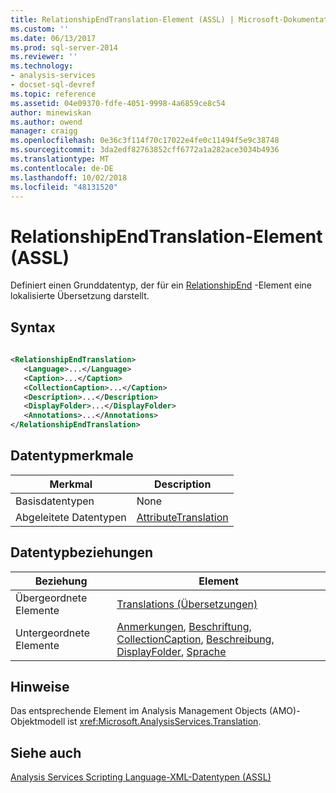 ```yaml
---
title: RelationshipEndTranslation-Element (ASSL) | Microsoft-Dokumentation
ms.custom: ''
ms.date: 06/13/2017
ms.prod: sql-server-2014
ms.reviewer: ''
ms.technology:
- analysis-services
- docset-sql-devref
ms.topic: reference
ms.assetid: 04e09370-fdfe-4051-9998-4a6859ce8c54
author: minewiskan
ms.author: owend
manager: craigg
ms.openlocfilehash: 0e36c3f114f70c17022e4fe0c11494f5e9c38748
ms.sourcegitcommit: 3da2edf82763852cff6772a1a282ace3034b4936
ms.translationtype: MT
ms.contentlocale: de-DE
ms.lasthandoff: 10/02/2018
ms.locfileid: "48131520"
---
```

# <a name="relationshipendtranslation-element-assl"></a>RelationshipEndTranslation-Element (ASSL)
  Definiert einen Grunddatentyp, der für ein [RelationshipEnd](relationshipend-data-type-assl.md) -Element eine lokalisierte Übersetzung darstellt.  
  
## <a name="syntax"></a>Syntax  
  
```xml  
  
<RelationshipEndTranslation>  
   <Language>...</Language>  
   <Caption>...</Caption>  
   <CollectionCaption>...</Caption>  
   <Description>...</Description>  
   <DisplayFolder>...</DisplayFolder>  
   <Annotations>...</Annotations>  
</RelationshipEndTranslation>  
```  
  
## <a name="data-type-characteristics"></a>Datentypmerkmale  
  
|Merkmal|Description|  
|--------------------|-----------------|  
|Basisdatentypen|None|  
|Abgeleitete Datentypen|[AttributeTranslation](translation-data-type-assl.md)|  
  
## <a name="data-type-relationships"></a>Datentypbeziehungen  
  
|Beziehung|Element|  
|------------------|-------------|  
|Übergeordnete Elemente|[Translations (Übersetzungen)](../collections/translations-element-assl.md)|  
|Untergeordnete Elemente|[Anmerkungen](../collections/annotations-element-assl.md), [Beschriftung](../properties/caption-element-assl.md), [CollectionCaption](../properties/caption-element-assl.md), [Beschreibung](../properties/description-element-assl.md), [DisplayFolder](../properties/displayfolder-element-assl.md), [Sprache](../properties/language-element-assl.md)|  
  
## <a name="remarks"></a>Hinweise  
 Das entsprechende Element im Analysis Management Objects (AMO)-Objektmodell ist <xref:Microsoft.AnalysisServices.Translation>.  
  
## <a name="see-also"></a>Siehe auch  
 [Analysis Services Scripting Language-XML-Datentypen &#40;ASSL&#41;](analysis-services-scripting-language-xml-data-types-assl.md)  
  
  
